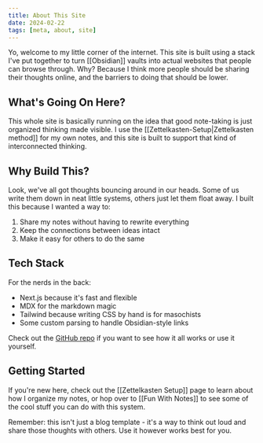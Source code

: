 ```yaml
---
title: About This Site
date: 2024-02-22
tags: [meta, about, site]
---
```


Yo, welcome to my little corner of the internet. This site is built using a stack I've put together to turn [[Obsidian]] vaults into actual websites that people can browse through. Why? Because I think more people should be sharing their thoughts online, and the barriers to doing that should be lower.

## What's Going On Here?

This whole site is basically running on the idea that good note-taking is just organized thinking made visible. I use the [[Zettelkasten-Setup|Zettelkasten method]] for my own notes, and this site is built to support that kind of interconnected thinking.

## Why Build This?

Look, we've all got thoughts bouncing around in our heads. Some of us write them down in neat little systems, others just let them float away. I built this because I wanted a way to:

1. Share my notes without having to rewrite everything
2. Keep the connections between ideas intact
3. Make it easy for others to do the same

## Tech Stack

For the nerds in the back:
- Next.js because it's fast and flexible
- MDX for the markdown magic
- Tailwind because writing CSS by hand is for masochists
- Some custom parsing to handle Obsidian-style links

Check out the [GitHub repo](https://github.com/gabe-husain/obsidian-blog-starter) if you want to see how it all works or use it yourself.

## Getting Started

If you're new here, check out the [[Zettelkasten Setup]] page to learn about how I organize my notes, or hop over to [[Fun With Notes]] to see some of the cool stuff you can do with this system.

Remember: this isn't just a blog template - it's a way to think out loud and share those thoughts with others. Use it however works best for you.